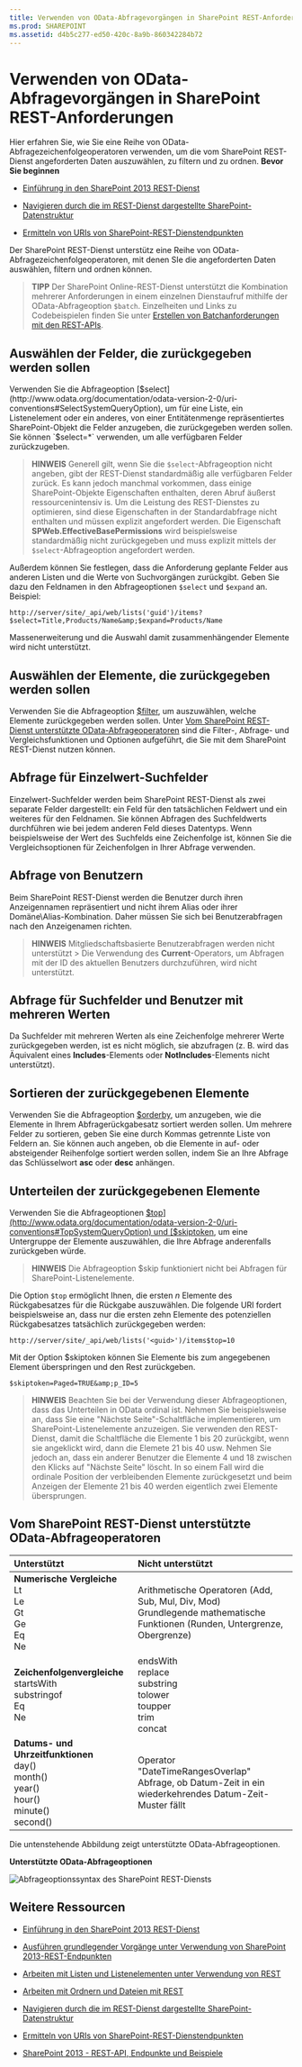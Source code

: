 ```yaml
---
title: Verwenden von OData-Abfragevorgängen in SharePoint REST-Anforderungen
ms.prod: SHAREPOINT
ms.assetid: d4b5c277-ed50-420c-8a9b-860342284b72
---
```




# Verwenden von OData-Abfragevorgängen in SharePoint REST-Anforderungen
Hier erfahren Sie, wie Sie eine Reihe von OData-Abfragezeichenfolgeoperatoren verwenden, um die vom SharePoint REST-Dienst angeforderten Daten auszuwählen, zu filtern und zu ordnen.
 **Bevor Sie beginnen**





-  [Einführung in den SharePoint 2013 REST-Dienst](get-to-know-the-sharepoint-2013-rest-service.md)


-  [Navigieren durch die im REST-Dienst dargestellte SharePoint-Datenstruktur](navigate-the-sharepoint-data-structure-represented-in-the-rest-service.md)


-  [Ermitteln von URIs von SharePoint-REST-Dienstendpunkten](determine-sharepoint-rest-service-endpoint-uris.md)



Der SharePoint REST-Dienst unterstütz eine Reihe von OData-Abfragezeichenfolgeoperatoren, mit denen SIe die angeforderten Daten auswählen, filtern und ordnen können.





> **TIPP**
> Der SharePoint Online-REST-Dienst unterstützt die Kombination mehrerer Anforderungen in einem einzelnen Dienstaufruf mithilfe der OData-Abfrageoption  `$batch`. Einzelheiten und Links zu Codebeispielen finden Sie unter  [Erstellen von Batchanforderungen mit den REST-APIs](make-batch-requests-with-the-rest-apis.md). 





## Auswählen der Felder, die zurückgegeben werden sollen

Verwenden Sie die Abfrageoption  [$select](http://www.odata.org/documentation/odata-version-2-0/uri-conventions#SelectSystemQueryOption), um für eine Liste, ein Listenelement oder ein anderes, von einer Entitätenmenge repräsentiertes SharePoint-Objekt die Felder anzugeben, die zurückgegeben werden sollen. Sie können  `$select=*` verwenden, um alle verfügbaren Felder zurückzugeben.




> **HINWEIS**
> Generell gilt, wenn Sie die  `$select`-Abfrageoption nicht angeben, gibt der REST-Dienst standardmäßig alle verfügbaren Felder zurück. Es kann jedoch manchmal vorkommen, dass einige SharePoint-Objekte Eigenschaften enthalten, deren Abruf äußerst ressourcenintensiv is. Um die Leistung des REST-Dienstes zu optimieren, sind diese Eigenschaften in der Standardabfrage nicht enthalten und müssen explizit angefordert werden.
> Die Eigenschaft **SPWeb.EffectiveBasePermissions** wird beispielsweise standardmäßig nicht zurückgegeben und muss explizit mittels der `$select`-Abfrageoption angefordert werden. 




Außerdem können Sie festlegen, dass die Anforderung geplante Felder aus anderen Listen und die Werte von Suchvorgängen zurückgibt. Geben Sie dazu den Feldnamen in den Abfrageoptionen  `$select` und `$expand` an. Beispiel:



 `http://server/site/_api/web/lists('guid')/items?$select=Title,Products/Name&amp;$expand=Products/Name`



Massenerweiterung und die Auswahl damit zusammenhängender Elemente wird nicht unterstützt.




## Auswählen der Elemente, die zurückgegeben werden sollen

Verwenden Sie die Abfrageoption  [$filter](http://www.odata.org/documentation/odata-version-2-0/uri-conventions#FilterSystemQueryOption), um auszuwählen, welche Elemente zurückgegeben werden sollen. Unter  [Vom SharePoint REST-Dienst unterstützte OData-Abfrageoperatoren](#bk_supported) sind die Filter-, Abfrage- und Vergleichsfunktionen und Optionen aufgeführt, die Sie mit dem SharePoint REST-Dienst nutzen können.




## Abfrage für Einzelwert-Suchfelder

Einzelwert-Suchfelder werden beim SharePoint REST-Dienst als zwei separate Felder dargestellt: ein Feld für den tatsächlichen Feldwert und ein weiteres für den Feldnamen. Sie können Abfragen des Suchfeldwerts durchführen wie bei jedem anderen Feld dieses Datentyps. Wenn beispielsweise der Wert des Suchfelds eine Zeichenfolge ist, können Sie die Vergleichsoptionen für Zeichenfolgen in Ihrer Abfrage verwenden.




## Abfrage von Benutzern

Beim SharePoint REST-Dienst werden die Benutzer durch ihren Anzeigennamen repräsentiert und nicht ihrem Alias oder ihrer Domäne\\Alias-Kombination. Daher müssen Sie sich bei Benutzerabfragen nach den Anzeigenamen richten.




> **HINWEIS**
> Mitgliedschaftsbasierte Benutzerabfragen werden nicht unterstützt > Die Verwendung des **Current**-Operators, um Abfragen mit der ID des aktuellen Benutzers durchzuführen, wird nicht unterstützt. 





## Abfrage für Suchfelder und Benutzer mit mehreren Werten

Da Suchfelder mit mehreren Werten als eine Zeichenfolge mehrerer Werte zurückgegeben werden, ist es nicht möglich, sie abzufragen (z. B. wird das Äquivalent eines **Includes**-Elements oder **NotIncludes**-Elements nicht unterstützt).




## Sortieren der zurückgegebenen Elemente

Verwenden Sie die Abfrageoption  [$orderby](http://www.odata.org/documentation/odata-version-2-0/uri-conventions#OrderBySystemQueryOption), um anzugeben, wie die Elemente in Ihrem Abfragerückgabesatz sortiert werden sollen. Um mehrere Felder zu sortieren, geben Sie eine durch Kommas getrennte Liste von Feldern an. Sie können auch angeben, ob die Elemente in auf- oder absteigender Reihenfolge sortiert werden sollen, indem Sie an Ihre Abfrage das Schlüsselwort **asc** oder **desc** anhängen.




## Unterteilen der zurückgegebenen Elemente

Verwenden Sie die Abfrageoptionen  [$top](http://www.odata.org/documentation/odata-version-2-0/uri-conventions#TopSystemQueryOption) und [$skiptoken](http://msdn.microsoft.com/library/dd942121.aspx), um eine Untergruppe der Elemente auszuwählen, die Ihre Abfrage anderenfalls zurückgeben würde.




> **HINWEIS**
> Die Abfrageoption $skip funktioniert nicht bei Abfragen für SharePoint-Listenelemente. 




Die Option  `$top` ermöglicht Ihnen, die ersten *n*  Elemente des Rückgabesatzes für die Rückgabe auszuwählen. Die folgende URI fordert beispielsweise an, dass nur die ersten zehn Elemente des potenziellen Rückgabesatzes tatsächlich zurückgegeben werden:



 `http://server/site/_api/web/lists('<guid>')/items$top=10`



Mit der Option $skiptoken können Sie Elemente bis zum angegebenen Element überspringen und den Rest zurückgeben.



 `$skiptoken=Paged=TRUE&amp;p_ID=5`




> **HINWEIS**
> Beachten Sie bei der Verwendung dieser Abfrageoptionen, dass das Unterteilen in OData ordinal ist. Nehmen Sie beispielsweise an, dass Sie eine "Nächste Seite"-Schaltfläche implementieren, um SharePoint-Listenelemente anzuzeigen. Sie verwenden den REST-Dienst, damit die Schaltfläche die Elemente 1 bis 20 zurückgibt, wenn sie angeklickt wird, dann die Elemete 21 bis 40 usw. Nehmen Sie jedoch an, dass ein anderer Benutzer die Elemente 4 und 18 zwischen den Klicks auf "Nächste Seite" löscht. In so einem Fall wird die ordinale Position der verbleibenden Elemente zurückgesetzt und beim Anzeigen der Elemente 21 bis 40 werden eigentlich zwei Elemente übersprungen. 





## Vom SharePoint REST-Dienst unterstützte OData-Abfrageoperatoren
<a name="bk_supported"> </a>



|**Unterstützt**|**Nicht unterstützt**|
|:-----|:-----|
|**Numerische Vergleiche** <br/>  Lt <br/>  Le <br/>  Gt <br/>  Ge <br/>  Eq <br/>  Ne <br/> | Arithmetische Operatoren           (Add, Sub, Mul, Div, Mod) <br/>  Grundlegende mathematische Funktionen          (Runden, Untergrenze, Obergrenze)  <br/> |
|**Zeichenfolgenvergleiche** <br/>  startsWith <br/>  substringof <br/>  Eq <br/>  Ne <br/> | endsWith <br/>  replace <br/>  substring <br/>  tolower <br/>  toupper <br/>  trim <br/>  concat <br/> |
|**Datums- und Uhrzeitfunktionen** <br/>  day() <br/>  month() <br/>  year() <br/>  hour() <br/>  minute() <br/>  second() <br/> | Operator "DateTimeRangesOverlap" <br/>  Abfrage, ob Datum-Zeit in ein wiederkehrendes Datum-Zeit-Muster fällt <br/> |
 
Die untenstehende Abbildung zeigt unterstützte OData-Abfrageoptionen.




**Unterstützte OData-Abfrageoptionen**








![Abfrageoptionssyntax des SharePoint REST-Diensts](images/SPF15Con_REST_queryOptionSyntax.png)












## Weitere Ressourcen
<a name="bk_addresources"> </a>


-  [Einführung in den SharePoint 2013 REST-Dienst](get-to-know-the-sharepoint-2013-rest-service.md)


-  [Ausführen grundlegender Vorgänge unter Verwendung von SharePoint 2013-REST-Endpunkten](complete-basic-operations-using-sharepoint-2013-rest-endpoints.md)


-  [Arbeiten mit Listen und Listenelementen unter Verwendung von REST](working-with-lists-and-list-items-with-rest.md)


-  [Arbeiten mit Ordnern und Dateien mit REST](working-with-folders-and-files-with-rest.md)


-  [Navigieren durch die im REST-Dienst dargestellte SharePoint-Datenstruktur](navigate-the-sharepoint-data-structure-represented-in-the-rest-service.md)


-  [Ermitteln von URIs von SharePoint-REST-Dienstendpunkten](determine-sharepoint-rest-service-endpoint-uris.md)


-  [SharePoint 2013 - REST-API, Endpunkte und Beispiele](02128c70-9d27-4388-9374-a11bce68fdb8.md)






